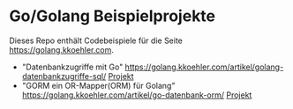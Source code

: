 # Go/Golang Beispielprojekte

Dieses Repo enthält Codebeispiele für die Seite https://golang.kkoehler.com.

* "Datenbankzugriffe mit Go" https://golang.kkoehler.com/artikel/golang-datenbankzugriffe-sql/ [Projekt](./db)
* "GORM ein OR-Mapper(ORM) für Golang" https://golang.kkoehler.com/artikel/go-datenbank-orm/ [Projekt](./gorm)

